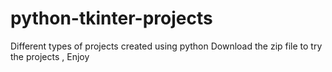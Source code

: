 # python-tkinter-projects
Different types of projects created using python 
Download the zip file to try the projects , Enjoy

